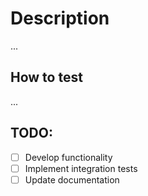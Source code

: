 # Description

...

## How to test

...

## TODO:

- [ ] Develop functionality
- [ ] Implement integration tests 
- [ ] Update documentation